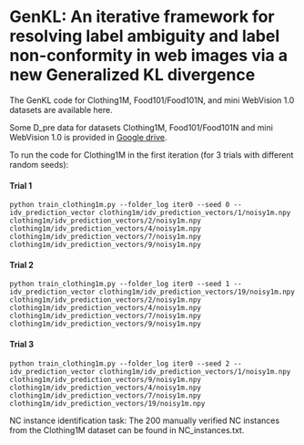 # GenKL: An iterative framework for resolving label ambiguity and label non-conformity in web images via a new Generalized KL divergence

The GenKL code for Clothing1M, Food101/Food101N, and mini WebVision 1.0 datasets are available here.

Some D_pre data for datasets Clothing1M, Food101/Food101N and mini WebVision 1.0 is provided in [Google drive](https://drive.google.com/drive/folders/1dP4m61BTNWMN-9vVJIqWZvmsoTWD3Syd?usp=sharing). 

To run the code for Clothing1M in the first iteration (for 3 trials with different random seeds):

#### Trial 1
```
python train_clothing1m.py --folder_log iter0 --seed 0 --idv_prediction_vector clothing1m/idv_prediction_vectors/1/noisy1m.npy clothing1m/idv_prediction_vectors/2/noisy1m.npy clothing1m/idv_prediction_vectors/4/noisy1m.npy clothing1m/idv_prediction_vectors/7/noisy1m.npy clothing1m/idv_prediction_vectors/9/noisy1m.npy
```
#### Trial 2
```
python train_clothing1m.py --folder_log iter0 --seed 1 --idv_prediction_vector clothing1m/idv_prediction_vectors/19/noisy1m.npy clothing1m/idv_prediction_vectors/2/noisy1m.npy clothing1m/idv_prediction_vectors/4/noisy1m.npy clothing1m/idv_prediction_vectors/7/noisy1m.npy clothing1m/idv_prediction_vectors/9/noisy1m.npy
```
#### Trial 3
```
python train_clothing1m.py --folder_log iter0 --seed 2 --idv_prediction_vector clothing1m/idv_prediction_vectors/1/noisy1m.npy clothing1m/idv_prediction_vectors/9/noisy1m.npy clothing1m/idv_prediction_vectors/4/noisy1m.npy clothing1m/idv_prediction_vectors/7/noisy1m.npy clothing1m/idv_prediction_vectors/19/noisy1m.npy
```

    
NC instance identification task: The 200 manually verified NC instances from the Clothing1M dataset can be found in NC_instances.txt.
